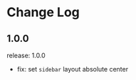# Change Log

<a href="1.0.0"></a>
## 1.0.0

release: 1.0.0

- fix: set `sidebar` layout absolute center
